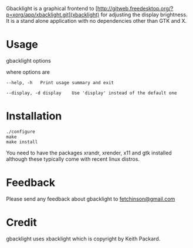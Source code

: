Gbacklight is a graphical frontend to  [http://gitweb.freedesktop.org/?p=xorg/app/xbacklight.git](xbacklight) for adjusting the display brightness. It is a stand alone application with no dependencies other than GTK and X.

# Usage

gbacklight options


where options are


    --help, -h   Print usage summary and exit

    --display, -d display    Use 'display' instead of the default one

# Installation

    ./configure
    make
    make install

You need to have the packages xrandr, xrender, x11 and gtk installed although these typically come with recent linux distros. 

# Feedback

Please send any feedback about gbacklight to fetchinson@gmail.com


# Credit

gbacklight uses xbacklight which is copyright by Keith Packard.
